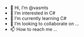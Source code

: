 - 👋 Hi, I’m @vasmts
- 👀 I’m interested in C#
- 🌱 I’m currently learning C#
- 💞️ I’m looking to collaborate on ...
- 📫 How to reach me ...

<!---
vasmts/vasmts is a ✨ special ✨ repository because its `README.md` (this file) appears on your GitHub profile.
You can click the Preview link to take a look at your changes.
--->
